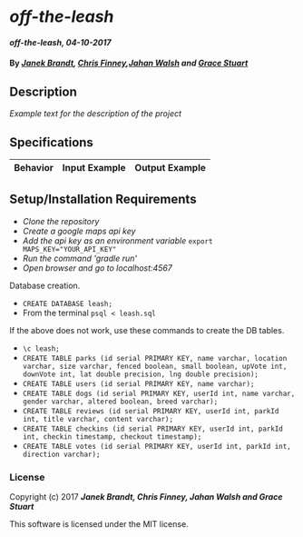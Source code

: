 # _off-the-leash_

#### _off-the-leash, 04-10-2017_

#### By _**<a href="https://github.com/janek-b">Janek Brandt</a>, <a href="https://github.com/finneywhat">Chris Finney</a>,<a href="https://github.com/jwalsh370">Jahan Walsh</a> and <a href="https://github.com/gstuart">Grace Stuart</a>**_

## Description
_Example text for the description of the project_


## Specifications

| Behavior                   | Input Example     | Output Example    |
| -------------------------- | -----------------:| -----------------:|



## Setup/Installation Requirements

* _Clone the repository_
* _Create a google maps api key_
* _Add the api key as an environment variable_ `export MAPS_KEY="YOUR_API_KEY"`
* _Run the command 'gradle run'_
* _Open browser and go to localhost:4567_


Database creation.
* `CREATE DATABASE leash;`
* From the terminal `psql < leash.sql`

If the above does not work, use these commands to create the DB tables.
* `\c leash;`
* `CREATE TABLE parks (id serial PRIMARY KEY, name varchar, location varchar, size varchar, fenced boolean, small boolean, upVote int, downVote int, lat double precision, lng double precision);`
* `CREATE TABLE users (id serial PRIMARY KEY, name varchar);`
* `CREATE TABLE dogs (id serial PRIMARY KEY, userId int, name varchar, gender varchar, altered boolean, breed varchar);`
* `CREATE TABLE reviews (id serial PRIMARY KEY, userId int, parkId int, title varchar, content varchar);`
* `CREATE TABLE checkins (id serial PRIMARY KEY, userId int, parkId int, checkin timestamp, checkout timestamp);`
* `CREATE TABLE votes (id serial PRIMARY KEY, userId int, parkId int, direction varchar);`


### License

Copyright (c) 2017 **_Janek Brandt, Chris Finney, Jahan Walsh and Grace Stuart_**

This software is licensed under the MIT license.
